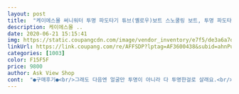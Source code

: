```yaml
---
layout: post 
title:  "케이에스몰 써니워터 투명 파도타기 튜브(옐로우)보트 스노쿨링 보트, 투명 파도타기 튜브(옐로우)" 
description: 케이에스몰 ..
date: 2020-06-21 15:15:41 
img: https://static.coupangcdn.com/image/vendor_inventory/e7f5/de3a6a7d78876ceb08cd279df2caa1f38a0994e52290eb5478eaf66287d1.jpg 
linkUrl: https://link.coupang.com/re/AFFSDP?lptag=AF3600438&subid=ahnPublicAsk&pageKey=234491625&itemId=744724678&vendorItemId=4879713092&traceid=V0-113-b2c51ef942f4ddd0 
categories: [1003] 
color: F15F5F 
price: 9800 
author: Ask View Shop 
cont:  "●구매후기●<br/>그래도 다음엔 얼굴만 투명이 아니라 다 투명한걸로 살래요.<br/><br/>근데 가운데 아이가 눕는 공간 두줄이 바람이 빠지더라구요.<br/> 왜 그런가 했더니 펑크가 아니라 바람넣고 잠그는 곳이 헐거워서 애가 누우니까 눌러놓은 마개가 그냥 빠지더군요.<br/> 임시방편으로 마개부분에 빨대를 하나 더 끼우고 꼈더니 괜찮아 졌어요.<br/><br/>생각보다 물고기가 잘 보여 좋았네요!!<br/>수영장이랑 바다에서 썼는데 괜찮긴했습니다.<br/><br/>큰 수영장에서만 사용할수 있을것 같네요.<br/> 사이즈가 좀 크네요<br/>튜브류는 배송 받고 항상 테스트합니다.<br/><br/>휴가가서 잘 사용했어요.<br/><br/>" 
---
```

